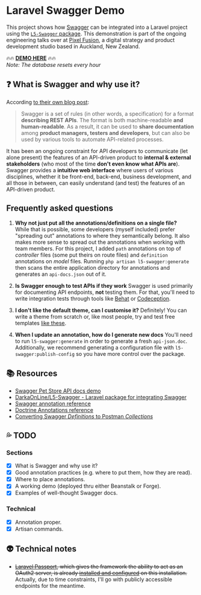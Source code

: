 # Laravel Swagger Demo

This project shows how [Swagger](http://swagger.io/) can be integrated into a Laravel project using the [`L5-Swagger` package](https://github.com/DarkaOnLine/L5-Swagger). This demonstration is part of the ongoing engineering talks over at [Pixel Fusion](https://pixelfusion.co.nz), a digital strategy and product development studio based in Auckland, New Zealand.

:fire::fire: **[DEMO HERE](http://swagger.test.jpcaparas.com)** :fire::fire:  
_Note: The database resets every hour_

## :question: What is Swagger and why use it?

According [to their own blog post](http://swagger.io/getting-started-with-swagger-i-what-is-swagger/):

> Swagger is a set of rules (in other words, a specification) for a format **describing REST APIs**. The format is both machine-readable **and human-readable**. As a result, it can be used to **share documentation** among **product managers, testers and developers**, but can also be used by various tools to automate API-related processes.

It has been an ongoing constraint for API developers to communicate (let alone present) the features of an API-driven product to **internal & external stakeholders** (who most of the time **don't even know what APIs are**). Swagger provides a **intuitive web interface** where users of various disciplines, whether it be front-end, back-end, business development, and all those in between, can easily understand (and test) the features of an API-driven product.

## Frequently asked questions

1. **Why not just put all the annotations/definitions on a single file?**  
While that is possible, some developers (myself included) prefer "spreading out" annotations to where they semantically belong. It also makes more sense to spread out the annotations when working with team members. For this project, I added `path` annotations on top of _controller_ files (some put theirs on route files) and `definition` annotations on _model_ files. Running `php artisan l5-swagger:generate` then scans the entire application directory for annotations and generates an `api-docs.json` out of it.

2. **Is Swagger enough to test APIs if they work**
Swagger is used primarily for documenting API endpoints, **not** testing them. For that, you'll need to write integration tests through tools like [Behat](http://behat.org/en/latest/) or [Codeception](http://codeception.com/).

3. **I don't like the default theme, can I customise it?**
Definitely! You can write a theme from scratch or, like most people, try and test free templates [like these](https://github.com/ostranme/swagger-ui-themes).

4. **When I update an annotation, how do I generate new docs**
You'll need to run `l5-swagger:generate` in order to generate a fresh `api-json.doc`. Additionally, we recommend generating a configuration file with `l5-swagger:publish-config` so you have more control over the package.

## :books: Resources
- [Swagger Pet Store API docs demo](http://petstore.swagger.io/)
- [DarkaOnLine/L5-Swagger - Laravel package for integrating Swagger](https://github.com/DarkaOnLine/L5-Swagger)
- [Swagger annotation reference](https://gist.github.com/nostah/d610459d50564c729c56)
- [Doctrine Annotations reference](http://docs.doctrine-project.org/projects/doctrine-orm/en/latest/reference/annotations-reference.html)
- [Converting Swagger _Definitions_ to Postman _Collections_](https://www.getpostman.com/docs/importing_swagger)

## :sweat_drops: TODO

### Sections
- [x] What is Swagger and why use it?
- [x] Good annotation practices (e.g. where to put them, how they are read).
- [x] Where to place annotations.
- [x] A working demo (deployed thru either Beanstalk or Forge).
- [x] Examples of well-thought Swagger docs.

### Technical
- [x] Annotation proper.
- [x] Artisan commands.

## :alien: Technical notes
- ~~[Laravel Passport](https://laravel.com/docs/5.4/passport), which gives the framework the ability to act as an OAuth2 server, is already [installed and configured](https://github.com/jpcaparas/laravel-passport-demo) on this installation.~~ Actually, due to time constraints, I'll go with publicly accessible endpoints for the meantime.
